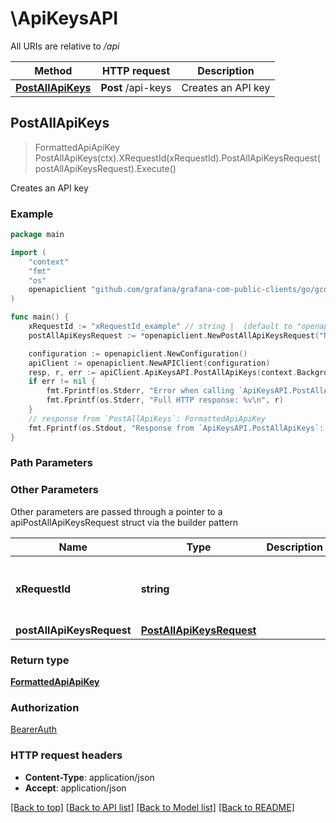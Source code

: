 # \ApiKeysAPI

All URIs are relative to */api*

Method | HTTP request | Description
------------- | ------------- | -------------
[**PostAllApiKeys**](ApiKeysAPI.md#PostAllApiKeys) | **Post** /api-keys | Creates an API key



## PostAllApiKeys

> FormattedApiApiKey PostAllApiKeys(ctx).XRequestId(xRequestId).PostAllApiKeysRequest(postAllApiKeysRequest).Execute()

Creates an API key

### Example

```go
package main

import (
	"context"
	"fmt"
	"os"
	openapiclient "github.com/grafana/grafana-com-public-clients/go/gcom"
)

func main() {
	xRequestId := "xRequestId_example" // string |  (default to "openapi-x-request-id")
	postAllApiKeysRequest := *openapiclient.NewPostAllApiKeysRequest("Name_example", "Org_example", "Role_example") // PostAllApiKeysRequest | 

	configuration := openapiclient.NewConfiguration()
	apiClient := openapiclient.NewAPIClient(configuration)
	resp, r, err := apiClient.ApiKeysAPI.PostAllApiKeys(context.Background()).XRequestId(xRequestId).PostAllApiKeysRequest(postAllApiKeysRequest).Execute()
	if err != nil {
		fmt.Fprintf(os.Stderr, "Error when calling `ApiKeysAPI.PostAllApiKeys``: %v\n", err)
		fmt.Fprintf(os.Stderr, "Full HTTP response: %v\n", r)
	}
	// response from `PostAllApiKeys`: FormattedApiApiKey
	fmt.Fprintf(os.Stdout, "Response from `ApiKeysAPI.PostAllApiKeys`: %v\n", resp)
}
```

### Path Parameters



### Other Parameters

Other parameters are passed through a pointer to a apiPostAllApiKeysRequest struct via the builder pattern


Name | Type | Description  | Notes
------------- | ------------- | ------------- | -------------
 **xRequestId** | **string** |  | [default to &quot;openapi-x-request-id&quot;]
 **postAllApiKeysRequest** | [**PostAllApiKeysRequest**](PostAllApiKeysRequest.md) |  | 

### Return type

[**FormattedApiApiKey**](FormattedApiApiKey.md)

### Authorization

[BearerAuth](../README.md#BearerAuth)

### HTTP request headers

- **Content-Type**: application/json
- **Accept**: application/json

[[Back to top]](#) [[Back to API list]](../README.md#documentation-for-api-endpoints)
[[Back to Model list]](../README.md#documentation-for-models)
[[Back to README]](../README.md)

